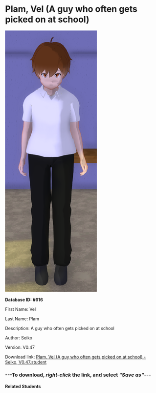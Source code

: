 # Plam, Vel (A guy who often gets picked on at school)

<img src="Files/Plam, Vel (A guy who often gets picked on at school).png" title="Plam, Vel (A guy who often gets picked on at school) - Seiko, V0.47">

**Database ID: #616**

First Name: Vel

Last Name: Plam

Description: A guy who often gets picked on at school

Author: Seiko

Version: V0.47

Download link: <a href="https://raw.githubusercontent.com/Arbiter1223/Daigaku-Gurashi-Custom-Students/master/Students/Files/Plam%2C%20Vel%20(A%20guy%20who%20often%20gets%20picked%20on%20at%20school)%20-%20Seiko%2C%20V0.47.student">Plam, Vel (A guy who often gets picked on at school) - Seiko, V0.47.student</a>

### ---**To download, _right-click_ the link, and select _"Save as"_**---

#### Related Students


